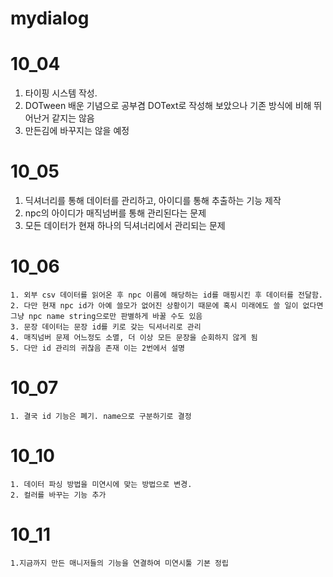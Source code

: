 # mydialog
# 10_04
  1. 타이핑 시스템 작성.
  2. DOTween 배운 기념으로 공부겸 DOText로 작성해 보았으나 기존 방식에 비해 뛰어난거 같지는 않음
  3. 만든김에 바꾸지는 않을 예정
# 10_05
  1. 딕셔너리를 통해 데이터를 관리하고, 아이디를 통해 추출하는 기능 제작
  2. npc의 아이디가 매직넘버를 통해 관리된다는 문제
  3. 모든 데이터가 현재 하나의 딕셔너리에서 관리되는 문제
# 10_06
	1. 외부 csv 데이터를 읽어온 후 npc 이름에 해당하는 id를 매핑시킨 후 데이터를 전달함.
	2. 다만 현재 npc id가 아예 쓸모가 없어진 상황이기 때문에 혹시 미래에도 쓸 일이 없다면 그냥 npc name string으로만 판별하게 바꿀 수도 있음
	3. 문장 데이터는 문장 id를 키로 갖는 딕셔너리로 관리
	4. 매직넘버 문제 어느정도 소멸, 더 이상 모든 문장을 순회하지 않게 됨
	5. 다만 id 관리의 귀찮음 존재 이는 2번에서 설명	
# 10_07
	1. 결국 id 기능은 폐기. name으로 구분하기로 결정
# 10_10
	1. 데이터 파싱 방법을 미연시에 맞는 방법으로 변경.
	2. 컬러를 바꾸는 기능 추가
# 10_11
	1.지금까지 만든 매니저들의 기능을 연결하여 미연시툴 기본 정립